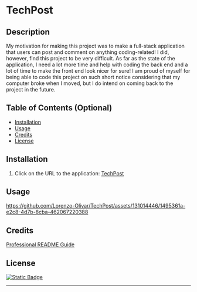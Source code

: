 # TechPost

## Description

My motivation for making this project was to make a full-stack application that users can post and comment on anything coding-related!
I did, however, find this project to be very difficult. As far as the state of the application, I need a lot more time and help with coding the back end and a lot of time to make the front end look nicer for sure!
I am proud of myself for being able to code this project on such short notice considering that my computer broke when I moved, but I do intend on coming back to the project in the future.


## Table of Contents (Optional)

- [Installation](#installation)
- [Usage](#usage)
- [Credits](#credits)
- [License](#license)

## Installation

1. Click on the URL to the application: [TechPost](https://tech-post-c66eb09c25fc.herokuapp.com)

## Usage

https://github.com/Lorenzo-Olivar/TechPost/assets/131014446/1495361a-e2c8-4d7b-8cba-462067220388

## Credits

[Professional README Guide](https://coding-boot-camp.github.io/full-stack/github/professional-readme-guide)

## License

[![Static Badge](https://img.shields.io/badge/NoLicense-blue)](https://choosealicense.com/)

---
